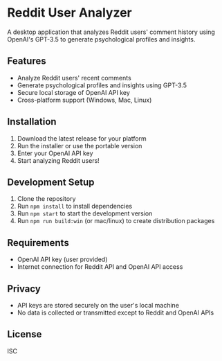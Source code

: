 # Reddit User Analyzer

A desktop application that analyzes Reddit users' comment history using OpenAI's GPT-3.5 to generate psychological profiles and insights.

## Features
- Analyze Reddit users' recent comments
- Generate psychological profiles and insights using GPT-3.5
- Secure local storage of OpenAI API key
- Cross-platform support (Windows, Mac, Linux)

## Installation
1. Download the latest release for your platform
2. Run the installer or use the portable version
3. Enter your OpenAI API key
4. Start analyzing Reddit users!

## Development Setup
1. Clone the repository
2. Run `npm install` to install dependencies
3. Run `npm start` to start the development version
4. Run `npm run build:win` (or mac/linux) to create distribution packages

## Requirements
- OpenAI API key (user provided)
- Internet connection for Reddit API and OpenAI API access

## Privacy
- API keys are stored securely on the user's local machine
- No data is collected or transmitted except to Reddit and OpenAI APIs

## License
ISC